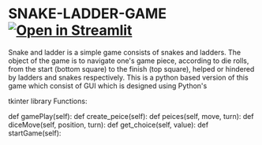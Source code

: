 # SNAKE-LADDER-GAME [![Open in Streamlit](https://static.pygame.io/badges/pygame_badge_black_white.svg)](https://share.pygame.io/gujralsanyam22/Snake-and-ladder-game/app.py)
Snake and ladder is a simple game consists of snakes and ladders. The object of the game is to navigate one's game piece, according to die rolls, from the start (bottom square) to the finish (top square), helped or hindered by ladders and snakes respectively.  This is a python based version of this game which consist of GUI which is designed using Python's 

tkinter library  Functions:

def gamePlay(self): 
def create_peice(self): 
def peices(self, move, turn): 
def diceMove(self, position, turn): 
def get_choice(self, value): 
def startGame(self):
